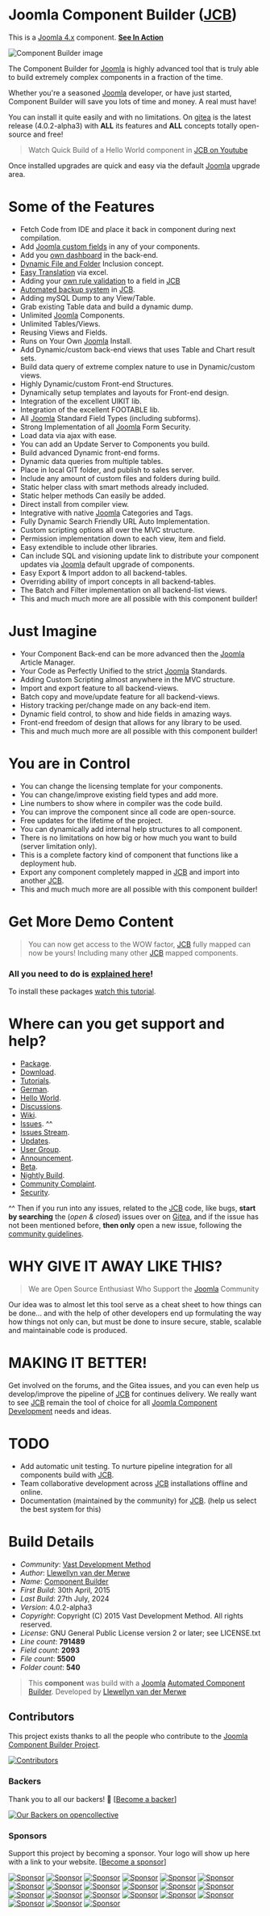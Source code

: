 
# Joomla Component Builder ([JCB](https://www.joomlacomponentbuilder.com))

This is a [Joomla 4.x](https://extensions.joomla.org/extension/component-builder/) component. [__See In Action__](https://www.youtube.com/watch?v=IQfsLYIeblk&list=PLQRGFI8XZ_wtGvPQZWBfDzzlERLQgpMRE&index=45)

 ![Component Builder image](https://git.vdm.dev/joomla/Component-Builder/raw/branch/master/admin/assets/images/jcb-banner.jpg "The Component Builder")

The Component Builder for [Joomla](https://extensions.joomla.org/extension/component-builder/) is highly advanced tool that is truly able to build extremely complex components in a fraction of the time.

Whether you're a seasoned [Joomla](https://extensions.joomla.org/extension/component-builder/) developer, or have just started, Component Builder will save you lots of time and money. A real must have!

You can install it quite easily and with no limitations. On [gitea](https://git.vdm.dev/joomla/Component-Builder/tags) is the latest release (4.0.2-alpha3) with **ALL** its features and **ALL** concepts totally open-source and free! 

> Watch Quick Build of a Hello World component in [JCB on Youtube](https://www.youtube.com/watch?v=IQfsLYIeblk&list=PLQRGFI8XZ_wtGvPQZWBfDzzlERLQgpMRE&index=45)

Once installed upgrades are quick and easy via the default [Joomla](https://extensions.joomla.org/extension/component-builder/)  upgrade area.

Some of the Features
====================

+ Fetch Code from IDE and place it back in component during next compilation.
+ Add [Joomla  custom fields](https://www.youtube.com/watch?v=n5RBmP0uNCM&list=PLQRGFI8XZ_wtGvPQZWBfDzzlERLQgpMRE&t=0s&index=75) in any of your components.
+ Add you [own dashboard](https://www.youtube.com/watch?v=tU7TeYn1Djo&list=PLQRGFI8XZ_wtGvPQZWBfDzzlERLQgpMRE&index=60) in the back-end.
+ [Dynamic File and Folder](https://www.youtube.com/watch?v=_c7wzW075lA&list=PLQRGFI8XZ_wtGvPQZWBfDzzlERLQgpMRE&t=0s&index=56) Inclusion concept.
+ [Easy Translation](https://www.youtube.com/watch?v=q5NwKGnOHoQ&list=PLQRGFI8XZ_wtGvPQZWBfDzzlERLQgpMRE&t=0s&index=51) via excel.
+ Adding your [own rule validation](https://www.youtube.com/watch?v=Z6-ggKtX35o&list=PLQRGFI8XZ_wtGvPQZWBfDzzlERLQgpMRE&t=0s&index=46) to a field in [JCB](https://www.joomlacomponentbuilder.com)
+ [Automated backup system](https://www.youtube.com/watch?v=GUWZaODo_IM&list=PLQRGFI8XZ_wtGvPQZWBfDzzlERLQgpMRE&t=0s&index=40) in [JCB](https://www.joomlacomponentbuilder.com).
+ Adding mySQL Dump to any View/Table.
+ Grab existing Table data and build a dynamic dump.
+ Unlimited [Joomla](https://extensions.joomla.org/extension/component-builder/) Components.
+ Unlimited Tables/Views.
+ Reusing Views and Fields.
+ Runs on Your Own [Joomla](https://extensions.joomla.org/extension/component-builder/) Install.
+ Add Dynamic/custom back-end views that uses Table and Chart result sets.
+ Build data query of extreme complex nature to use in Dynamic/custom views.
+ Highly Dynamic/custom Front-end Structures.
+ Dynamically setup templates and layouts for Front-end design.
+ Integration of the excellent UIKIT lib.
+ Integration of the excellent FOOTABLE lib.
+ All [Joomla](https://extensions.joomla.org/extension/component-builder/) Standard Field Types (including subforms).
+ Strong Implementation of all [Joomla](https://extensions.joomla.org/extension/component-builder/) Form Security.
+ Load data via ajax with ease.
+ You can add an Update Server to Components you build.
+ Build advanced Dynamic front-end forms.
+ Dynamic data queries from multiple tables.
+ Place in local GIT folder, and publish to sales server.
+ Include any amount of custom files and folders during build.
+ Static helper class with smart methods already included.
+ Static helper methods Can easily be added.
+ Direct install from compiler view.
+ Integrative with native [Joomla](https://extensions.joomla.org/extension/component-builder/) Categories and Tags.
+ Fully Dynamic Search Friendly URL Auto Implementation.
+ Custom scripting options all over the MVC structure.
+ Permission implementation down to each view, item and field.
+ Easy extendible to include other libraries.
+ Can include SQL and visioning update link to distribute your component updates via [Joomla](https://extensions.joomla.org/extension/component-builder/) default upgrade of components.
+ Easy Export & Import addon to all backend-tables.
+ Overriding ability of import concepts in all backend-tables.
+ The Batch and Filter implementation on all backend-list views.
+ This and much much more are all possible with this component builder!

Just Imagine
====================

+ Your Component Back-end can be more advanced then the [Joomla](https://extensions.joomla.org/extension/component-builder/) Article Manager.
+ Your Code as Perfectly Unified to the strict [Joomla](https://extensions.joomla.org/extension/component-builder/) Standards.
+ Adding Custom Scripting almost anywhere in the MVC structure.
+ Import and export feature to all backend-views.
+ Batch copy and move/update feature for all backend-views.
+ History tracking per/change made on any back-end item.
+ Dynamic field control, to show and hide fields in amazing ways.
+ Front-end freedom of design that allows for any library to be used.
+ This and much much more are all possible with this component builder!

You are in Control
====================

+ You can change the licensing template for your components.
+ You can change/improve existing field types and add more.
+ Line numbers to show where in compiler was the code build.
+ You can improve the component since all code are open-source.
+ Free updates for the lifetime of the project.
+ You can dynamically add internal help structures to all component.
+ There is no limitations on how big or how much you want to build (server limitation only).
+ This is a complete factory kind of component that functions like a deployment hub.
+ Export any component completely mapped in [JCB](https://www.joomlacomponentbuilder.com) and import into another [JCB](https://www.joomlacomponentbuilder.com).
+ This and much much more are all possible with this component builder!

Get More Demo Content
====================

> You can now get access to the WOW factor, [JCB](https://www.joomlacomponentbuilder.com) fully mapped can now be yours! Including many other [JCB](https://www.joomlacomponentbuilder.com) mapped components.

### All you need to do is [explained here](https://vdm.bz/how-to-get-free-vdm-package-keys)!

To install these packages [watch this tutorial](https://vdm.bz/how-to-install-jcb-packages).


Where can you get support and help?
====================

- [Package](https://git.vdm.dev/joomla/pkg-component-builder).
- [Download](https://git.vdm.dev/joomla/pkg-component-builder/archive/master.zip).
- [Tutorials](https://www.youtube.com/playlist?list=PLQRGFI8XZ_wtGvPQZWBfDzzlERLQgpMRE).
- [German](https://www.youtube.com/playlist?list=PLQRGFI8XZ_wu0tDFxJtZFwW7AxA4JHQV7).
- [Hello World](https://www.youtube.com/watch?v=IQfsLYIeblk&list=PLQRGFI8XZ_wtGvPQZWBfDzzlERLQgpMRE&index=45).
- [Discussions](https://github.com/vdm-io/Joomla-Component-Builder/discussions).
- [Wiki](https://git.vdm.dev/joomla/Component-Builder/wiki).
- [Issues](https://git.vdm.dev/joomla/Component-Builder/issues). ^^
- [Issues Stream](https://t.me/jcb_issues).
- [Updates](https://t.me/jcb_updates).
- [User Group](https://t.me/jcb_group).
- [Announcement](https://t.me/Joomla_component_builder).
- [Beta](https://git.vdm.dev/joomla-beta/pkg-component-builder).
- [Nightly Build](https://git.vdm.dev/joomla-beta/pkg-component-builder/archive/master.zip).
- [Community Complaint](https://www.joomlacomponentbuilder.com/community-complaint).
- [Security](https://www.vdm.io/report-security-issues).

^^ Then if you run into any issues, related to the [JCB](https://git.vdm.dev/joomla/Component-Builder/issues) code, like bugs, **start by searching** the (*open & closed*) issues over on [Gitea](https://git.vdm.dev/joomla/Component-Builder/issues), and if the issue has not been mentioned before, **then only** open a new issue, following the [community guidelines](https://git.vdm.dev/joomla/Component-Builder/src/branch/master/.github/CONTRIBUTING.md).

WHY GIVE IT AWAY LIKE THIS?
====================

> We are Open Source Enthusiast
> Who Support the [Joomla](https://extensions.joomla.org/extension/component-builder/) Community

Our idea was to almost let this tool serve as a cheat sheet to how things can be done... and with the help of other developers end up formulating the way how things not only can, but must be done to insure secure, stable, scalable and maintainable code is produced. 

MAKING IT BETTER!
====================

Get involved on the forums, and the Gitea issues, and you can even help us develop/improve the pipeline of [JCB](https://www.joomlacomponentbuilder.com) for continues delivery. We really want to see [JCB](https://www.joomlacomponentbuilder.com) remain the tool of choice for all [Joomla Component Development](https://extensions.joomla.org/extension/component-builder/) needs and ideas.

TODO
======

- Add automatic unit testing. To nurture pipeline integration for all components build with [JCB](https://www.joomlacomponentbuilder.com).
- Team collaborative development across [JCB](https://www.joomlacomponentbuilder.com) installations offline and online.
- Documentation (maintained by the community) for [JCB](https://www.joomlacomponentbuilder.com). (help us select the best system for this)

# Build Details

+ *Community*: [Vast Development Method](https://dev.vdm.io)
+ *Author*: [Llewellyn van der Merwe](mailto:joomla@vdm.io)
+ *Name*: [Component Builder](https://git.vdm.dev/joomla/Component-Builder)
+ *First Build*: 30th April, 2015
+ *Last Build*: 27th July, 2024
+ *Version*: 4.0.2-alpha3
+ *Copyright*: Copyright (C) 2015 Vast Development Method. All rights reserved.
+ *License*: GNU General Public License version 2 or later; see LICENSE.txt
+ *Line count*: **791489**
+ *Field count*: **2093**
+ *File count*: **5500**
+ *Folder count*: **540**

> This **component** was build with a [Joomla](https://extensions.joomla.org/extension/component-builder/) [Automated Component Builder](https://www.joomlacomponentbuilder.com).
> Developed by [Llewellyn van der Merwe](mailto:joomla@vdm.io)


## Contributors
This project exists thanks to all the people who contribute to the [Joomla Component Builder Project](https://github.com/vdm-io/Joomla-Component-Builder).

[![Contributors](https://opencollective.com/Joomla-Component-Builder/contributors.svg?width=890&button=false)](https://github.com/vdm-io/Joomla-Component-Builder/graphs/contributors)

### Backers
Thank you to all our backers! 🙏 [[Become a backer](https://opencollective.com/Joomla-Component-Builder#backer)]

[![Our Backers on opencollective](https://opencollective.com/Joomla-Component-Builder/backers.svg?width=890)](https://opencollective.com/Joomla-Component-Builder#backers)

### Sponsors
Support this project by becoming a sponsor. Your logo will show up here with a link to your website. [[Become a sponsor](https://opencollective.com/Joomla-Component-Builder#sponsor)]

[![Sponsor](https://opencollective.com/Joomla-Component-Builder/sponsor/0/avatar.svg)](https://opencollective.com/Joomla-Component-Builder/sponsor/0/website)
[![Sponsor](https://opencollective.com/Joomla-Component-Builder/sponsor/1/avatar.svg)](https://opencollective.com/Joomla-Component-Builder/sponsor/1/website)
[![Sponsor](https://opencollective.com/Joomla-Component-Builder/sponsor/2/avatar.svg)](https://opencollective.com/Joomla-Component-Builder/sponsor/2/website)
[![Sponsor](https://opencollective.com/Joomla-Component-Builder/sponsor/3/avatar.svg)](https://opencollective.com/Joomla-Component-Builder/sponsor/3/website)
[![Sponsor](https://opencollective.com/Joomla-Component-Builder/sponsor/4/avatar.svg)](https://opencollective.com/Joomla-Component-Builder/sponsor/4/website)
[![Sponsor](https://opencollective.com/Joomla-Component-Builder/sponsor/5/avatar.svg)](https://opencollective.com/Joomla-Component-Builder/sponsor/5/website)
[![Sponsor](https://opencollective.com/Joomla-Component-Builder/sponsor/6/avatar.svg)](https://opencollective.com/Joomla-Component-Builder/sponsor/6/website)
[![Sponsor](https://opencollective.com/Joomla-Component-Builder/sponsor/7/avatar.svg)](https://opencollective.com/Joomla-Component-Builder/sponsor/7/website)
[![Sponsor](https://opencollective.com/Joomla-Component-Builder/sponsor/8/avatar.svg)](https://opencollective.com/Joomla-Component-Builder/sponsor/8/website)
[![Sponsor](https://opencollective.com/Joomla-Component-Builder/sponsor/9/avatar.svg)](https://opencollective.com/Joomla-Component-Builder/sponsor/9/website)
[![Sponsor](https://opencollective.com/Joomla-Component-Builder/sponsor/10/avatar.svg)](https://opencollective.com/Joomla-Component-Builder/sponsor/10/website)
[![Sponsor](https://opencollective.com/Joomla-Component-Builder/sponsor/11/avatar.svg)](https://opencollective.com/Joomla-Component-Builder/sponsor/11/website)
[![Sponsor](https://opencollective.com/Joomla-Component-Builder/sponsor/12/avatar.svg)](https://opencollective.com/Joomla-Component-Builder/sponsor/12/website)
[![Sponsor](https://opencollective.com/Joomla-Component-Builder/sponsor/13/avatar.svg)](https://opencollective.com/Joomla-Component-Builder/sponsor/13/website)
[![Sponsor](https://opencollective.com/Joomla-Component-Builder/sponsor/14/avatar.svg)](https://opencollective.com/Joomla-Component-Builder/sponsor/14/website)
[![Sponsor](https://opencollective.com/Joomla-Component-Builder/sponsor/15/avatar.svg)](https://opencollective.com/Joomla-Component-Builder/sponsor/15/website)
[![Sponsor](https://opencollective.com/Joomla-Component-Builder/sponsor/16/avatar.svg)](https://opencollective.com/Joomla-Component-Builder/sponsor/16/website)
[![Sponsor](https://opencollective.com/Joomla-Component-Builder/sponsor/17/avatar.svg)](https://opencollective.com/Joomla-Component-Builder/sponsor/17/website)
[![Sponsor](https://opencollective.com/Joomla-Component-Builder/sponsor/18/avatar.svg)](https://opencollective.com/Joomla-Component-Builder/sponsor/18/website)
[![Sponsor](https://opencollective.com/Joomla-Component-Builder/sponsor/19/avatar.svg)](https://opencollective.com/Joomla-Component-Builder/sponsor/19/website)
[![Sponsor](https://opencollective.com/Joomla-Component-Builder/sponsor/20/avatar.svg)](https://opencollective.com/Joomla-Component-Builder/sponsor/20/website)
